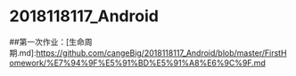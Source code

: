 # 2018118117_Android

##第一次作业：[生命周期.md]:https://github.com/cangeBig/2018118117_Android/blob/master/FirstHomework/%E7%94%9F%E5%91%BD%E5%91%A8%E6%9C%9F.md
